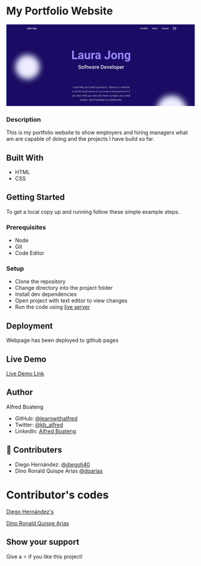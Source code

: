 # My Portfolio Website

![Portfolio](images/portfolio.png)

### Description

This is my portfolio website to show employers and hiring managers what am are capable of doing and the projects I have build so far.


## Built With

- HTML
- CSS

## Getting Started

To get a local copy up and running follow these simple example steps.

### Prerequisites

- Node
- Git
- Code Editor

### Setup

- Clone the repository
- Change directory into the project folder
- Install dev dependencies
- Open project with text editor to view changes
- Run the code using [live server](https://www.google.com/search?client=safari&rls=en&q=live+server&ie=UTF-8&oe=UTF-8)

## Deployment

Webpage has been deployed to github pages

## Live Demo

[Live Demo Link](https://learnwithalfred.github.io/portfolio-website/)

## Author

Alfred Boateng

- GitHub: [@learnwithalfred](https://github.com/learnwithalfred)
- Twitter: [@kb_alfred](https://twitter.com/kb_alfred)
- LinkedIn: [Alfred Boateng](https://www.linkedin.com/in/alfred-boateng-704670138/)

## 🤝 Contributers

- Diego Hernández: [@diegoh40](https://github.com/diegoh40)
- Dino Ronald Quispe Arias [@dqarias](https://github.com/dqarias)

# Contributor's codes

[Diego Hernández's](https://github.com/diegoh40/Diego-Portfolio/pull/3)

[Dino Ronald Quispe Arias](https://github.com/dqarias/Portafolio.git)

## Show your support

Give a ⭐️ if you like this project!

